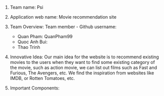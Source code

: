 1. Team name: 
	Psi

2. Application web name:
	Movie recommendation site

3. Team Overview:
	Team member - Github username: 
  	- Quan Pham: QuanPham99
	- Quoc Anh Bui:
	- Thao Trinh

4. Innovative Idea:
	Our main idea for the website is to recommend existing movies to the users when they want to find some existing category of the movie, such as action movie, we can list out films such as Fast and Furious, The Avengers, etc. We find the inspiration from websites like IMDB, or Rotten Tomatoes, etc. 

5. Important Components:

